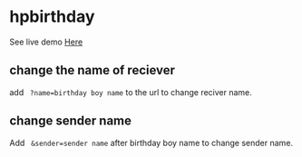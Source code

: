 # hpbirthday

See live demo <a href="https://exkave.github.io/hpbirthday/" target="_blanck">Here</a>

## change the name of reciever

add ``` ?name=birthday boy name``` to the url to change reciver name.

## change sender name

Add ``` &sender=sender name``` after birthday boy name to change sender name.
